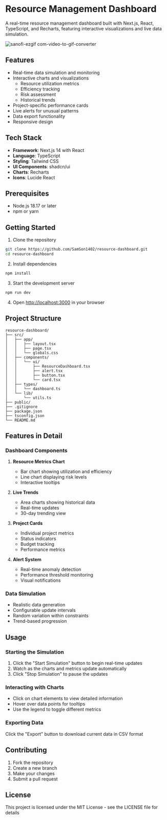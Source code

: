 # Resource Management Dashboard

A real-time resource management dashboard built with Next.js, React, TypeScript, and Recharts, featuring interactive visualizations and live data simulation.

![sanofi-ezgif com-video-to-gif-converter](https://github.com/user-attachments/assets/99809576-fe70-4251-a2d5-7cb7c89935ab)


## Features

- Real-time data simulation and monitoring
- Interactive charts and visualizations
  - Resource utilization metrics
  - Efficiency tracking
  - Risk assessment
  - Historical trends
- Project-specific performance cards
- Live alerts for unusual patterns
- Data export functionality
- Responsive design

## Tech Stack

- **Framework**: Next.js 14 with React
- **Language**: TypeScript
- **Styling**: Tailwind CSS
- **UI Components**: shadcn/ui
- **Charts**: Recharts
- **Icons**: Lucide React

## Prerequisites

- Node.js 18.17 or later
- npm or yarn

## Getting Started

1. Clone the repository
```bash
git clone https://github.com/SamSon1402/resource-dashboard.git
cd resource-dashboard
```

2. Install dependencies
```bash
npm install
```

3. Start the development server
```bash
npm run dev
```

4. Open [http://localhost:3000](http://localhost:3000) in your browser

## Project Structure

```
resource-dashboard/
├── src/
│   ├── app/
│   │   ├── layout.tsx
│   │   ├── page.tsx
│   │   └── globals.css
│   ├── components/
│   │   └── ui/
│   │       ├── ResourceDashboard.tsx
│   │       ├── alert.tsx
│   │       ├── button.tsx
│   │       └── card.tsx
│   ├── types/
│   │   └── dashboard.ts
│   └── lib/
│       └── utils.ts
├── public/
├── .gitignore
├── package.json
├── tsconfig.json
└── README.md
```

## Features in Detail

### Dashboard Components

1. **Resource Metrics Chart**
   - Bar chart showing utilization and efficiency
   - Line chart displaying risk levels
   - Interactive tooltips

2. **Live Trends**
   - Area charts showing historical data
   - Real-time updates
   - 30-day trending view

3. **Project Cards**
   - Individual project metrics
   - Status indicators
   - Budget tracking
   - Performance metrics

4. **Alert System**
   - Real-time anomaly detection
   - Performance threshold monitoring
   - Visual notifications

### Data Simulation

- Realistic data generation
- Configurable update intervals
- Random variation within constraints
- Trend-based progression

## Usage

### Starting the Simulation

1. Click the "Start Simulation" button to begin real-time updates
2. Watch as the charts and metrics update automatically
3. Click "Stop Simulation" to pause the updates

### Interacting with Charts

- Click on chart elements to view detailed information
- Hover over data points for tooltips
- Use the legend to toggle different metrics

### Exporting Data

Click the "Export" button to download current data in CSV format

## Contributing

1. Fork the repository
2. Create a new branch
3. Make your changes
4. Submit a pull request

## License

This project is licensed under the MIT License - see the LICENSE file for details
